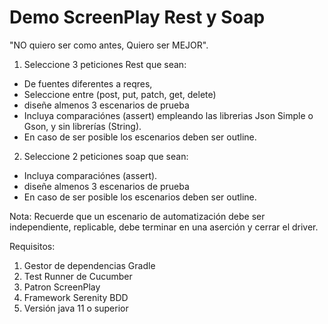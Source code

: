 # Demo ScreenPlay Rest y Soap

"NO quiero ser como antes, Quiero ser MEJOR".

1. Seleccione 3 peticiones Rest que sean:

- De fuentes diferentes a reqres, 
- Seleccione entre (post, put, patch, get, delete)
- diseñe almenos 3 escenarios de prueba
- Incluya comparaciónes (assert) empleando las librerias Json Simple o Gson, y sin librerías (String).
- En caso de ser posible los escenarios deben ser outline.


2. Seleccione 2 peticiones soap que sean:

- Incluya comparaciónes (assert).
- diseñe almenos 3 escenarios de prueba
- En caso de ser posible los escenarios deben ser outline.

Nota: Recuerde que un escenario de automatización debe ser independiente, replicable, debe terminar en una aserción y cerrar el driver.

Requisitos:

1. Gestor de dependencias Gradle
2. Test Runner de Cucumber
3. Patron ScreenPlay 
4. Framework Serenity BDD
5. Versión java 11 o superior
